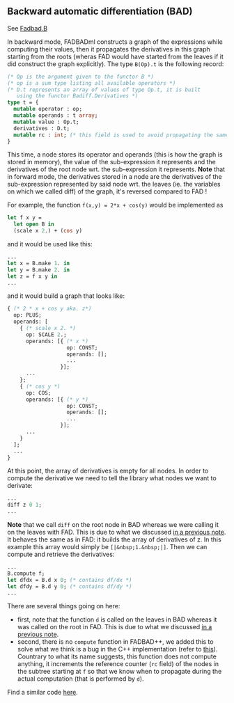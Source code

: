 [Fadbad.B]: doc/Fadbad.B.html

## Backward automatic differentiation (BAD)

See [Fadbad.B]

In backward mode, FADBADml constructs a graph of the expressions while computing their values, then it propagates the derivatives in this graph starting from the roots (wheras FAD would have started from the leaves if it did construct the graph explicitly).
The type `B(Op).t` is the following record:

~~~ocaml
(* Op is the argument given to the functor B *)
(* op is a sum type listing all available operators *)
(* D.t represents an array of values of type Op.t, it is built
   using the functor Badiff.Derivatives *)
type t = {
  mutable operator : op;
  mutable operands : t array;
  mutable value : Op.t;
  derivatives : D.t;
  mutable rc : int; (* this field is used to avoid propagating the same derivatives twice *)
}
~~~

This time, a node stores its operator and operands (this is how the graph is stored in memory), the value of the sub-expression it represents and the derivatives of the root node wrt. the sub-expression it represents.
<a name="note1"></a>**Note** that in forward mode, the derivatives stored in a node are the derivatives of the sub-expression represented by said node wrt. the leaves (ie. the variables on which we called diff) of the graph, it's reversed compared to FAD !

For example, the function `f(x,y) = 2*x + cos(y)` would be implemented as

~~~ocaml
let f x y =
  let open B in
  (scale x 2.) + (cos y)
~~~

and it would be used like this:

~~~ocaml
...
let x = B.make 1. in
let y = B.make 2. in
let z = f x y in
...
~~~

and it would build a graph that looks like:

~~~ocaml
{ (* 2 * x + cos y aka. z*)
  op: PLUS;
  operands: [
    { (* scale x 2. *)
      op: SCALE 2.;
      operands: [{ (* x *)
                   op: CONST;
                   operands: [];
                   ...
                 }];
      ...
    };
    { (* cos y *)
      op: COS;
      operands: [{ (* y *)
                   op: CONST;
                   operands: [];
                   ...
                 }];
      ...
    }
  ];
  ...
}
~~~

At this point, the array of derivatives is empty for all nodes. In order to compute the derivative we need to tell the library what nodes we want to derivate:

~~~ocaml
...
diff z 0 1;
...
~~~

**Note** that we call `diff` on the root node in BAD whereas we were calling it on the leaves with FAD. This is due to what we discussed [in a previous note](#note1).
It behaves the same as in FAD: it builds the array of derivatives of z. In this example this array would simply be `[|&nbsp;1.&nbsp;|]`.
Then we can compute and retrieve the derivatives:

~~~ocaml
...
B.compute f;
let dfdx = B.d x 0; (* contains df/dx *)
let dfdy = B.d y 0; (* contains df/dy *)
...
~~~

There are several things going on here:
- first, note that the function `d` is called on the leaves in BAD whereas it was called on the root in FAD. This is due to what we discussed [in a previous note](#note1).
- second, there is no `compute` function in FADBAD++, we added this to solve what we think is a bug in the C++ implementation (refer to [this](not-done-yet)).
Countrary to what its name suggests, this function does not compute anything, it increments the reference counter (`rc` field) of the nodes in the subtree starting at `f` so that we know when to propagate during the actual computation (that is performed by `d`).

Find a similar code [here](https://github.com/fadbadml-dev/FADBADml/blob/master/example/exampleBAD.ml).
